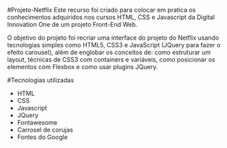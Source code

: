 #Projeto-Netflix
Este recurso foi criado para colocar em pratica os conhecimentos adquiridos nos cursos HTML, CSS e Javascript da Digital Innovation One de um projeto Front-End Web.

O objetivo do projeto foi recriar uma interface do projeto do Netflix usando tecnologias simples como HTML5, CSS3 e JavaScript (JQuery para fazer o efeito carousel), além de 
englobar os conceitos de: como estruturar um layout, técnicas de CSS3 com containers e variáveis, como posicionar os elementos com Flexbox e como usar plugins JQuery.

#Tecnologias utilizadas 
- HTML
- CSS
- Javascript
- JQuery
- Fontawesome
- Carrosel de corujas
- Fontes do Google

